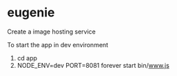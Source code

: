 # eugenie
Create a image hosting service 

To start the app in dev environment
1. cd app
2. NODE_ENV=dev PORT=8081 forever start bin/www.js
